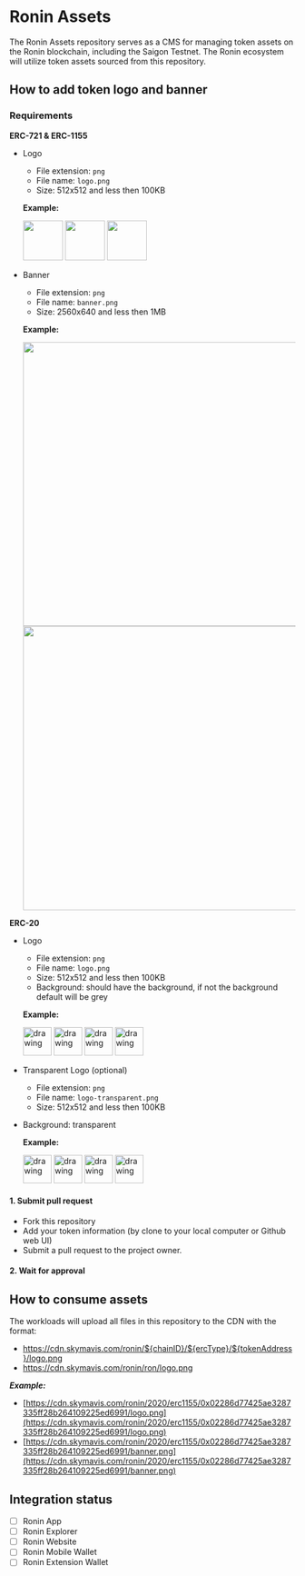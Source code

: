 # Ronin Assets

The Ronin Assets repository serves as a CMS for managing token assets on the Ronin blockchain, including the Saigon Testnet.
The Ronin ecosystem will utilize token assets sourced from this repository.

## How to add token logo and banner

### Requirements

**ERC-721 & ERC-1155**
- Logo
  - File extension: `png`
  - File name: `logo.png`
  - Size: 512x512 and less then 100KB

  **Example:**

    <img src="https://cdn.skymavis.com/ronin/2020/erc721/0xd78efaec85c1a4f42e6edb7209067702a2be8c90/logo.png" width="70"/>
    <img src="https://cdn.skymavis.com/ronin/2020/erc721/0x1f7c16fce4fc894143afb5545bf04f676bf7dcf3/logo.png" width="70"/>
    <img src="https://cdn.skymavis.com/ronin/2020/erc721/0xa038c593115f6fcd673f6833e15462b475994879/logo.png" width="70"/>
- Banner
  - File extension: `png`
  - File name: `banner.png`
  - Size: 2560x640 and less then 1MB

  **Example:**

    <img src="https://cdn.skymavis.com/ronin/2020/erc721/0xa038c593115f6fcd673f6833e15462b475994879/banner.png" width="500"/>
    <img src="https://cdn.skymavis.com/ronin/2020/erc721/0xd78efaec85c1a4f42e6edb7209067702a2be8c90/banner.png" width="500"/>
**ERC-20**
- Logo
  - File extension: `png`
  - File name: `logo.png`
  - Size: 512x512 and less then 100KB
  - Background: should have the background, if not the background default will be grey

  **Example:**

  <img src="https://cdn.skymavis.com/ronin/2020/erc20/0x7eae20d11ef8c779433eb24503def900b9d28ad7/logo.png" alt="drawing" width="50"/>
  <img src="https://cdn.skymavis.com/ronin/2020/erc20/0xa8754b9fa15fc18bb59458815510e40a12cd2014/logo.png" alt="drawing" width="50"/>
  <img src="https://cdn.skymavis.com/ronin/2020/erc20/0x97a9107c1793bc407d6f527b77e7fff4d812bece/logo.png" alt="drawing" width="50"/>
  <img src="https://cdn.skymavis.com/ronin/2020/ron/logo.png" alt="drawing" width="50"/>


- Transparent Logo (optional)
  - File extension: `png`
  - File name: `logo-transparent.png`
  - Size: 512x512 and less then 100KB
- Background: transparent

  **Example:**

  <img src="https://cdn.skymavis.com/ronin/2020/erc20/0x7eae20d11ef8c779433eb24503def900b9d28ad7/logo-transparent.png" alt="drawing" width="50"/>
  <img src="https://cdn.skymavis.com/ronin/2020/erc20/0xa8754b9fa15fc18bb59458815510e40a12cd2014/logo-transparent.png" alt="drawing" width="50"/>
  <img src="https://cdn.skymavis.com/ronin/2020/erc20/0x97a9107c1793bc407d6f527b77e7fff4d812bece/logo-transparent.png" alt="drawing" width="50"/>
  <img src="https://cdn.skymavis.com/ronin/2020/ron/logo-transparent.png" alt="drawing" width="50"/>

#### 1. Submit pull request

- Fork this repository
- Add your token information (by clone to your local computer or Github web UI)
- Submit a pull request to the project owner.


#### 2. Wait for approval

## How to consume assets

The workloads will upload all files in this repository to the CDN with the format:
- https://cdn.skymavis.com/ronin/${chainID}/${ercType}/${tokenAddress}/logo.png
- https://cdn.skymavis.com/ronin/ron/logo.png

**_Example:_**
- [https://cdn.skymavis.com/ronin/2020/erc1155/0x02286d77425ae3287335ff28b264109225ed6991/logo.png](https://cdn.skymavis.com/ronin/2020/erc1155/0x02286d77425ae3287335ff28b264109225ed6991/logo.png)
- [https://cdn.skymavis.com/ronin/2020/erc1155/0x02286d77425ae3287335ff28b264109225ed6991/banner.png](https://cdn.skymavis.com/ronin/2020/erc1155/0x02286d77425ae3287335ff28b264109225ed6991/banner.png)

## Integration status

- [ ] Ronin App
- [ ] Ronin Explorer
- [ ] Ronin Website
- [ ] Ronin Mobile Wallet
- [ ] Ronin Extension Wallet
